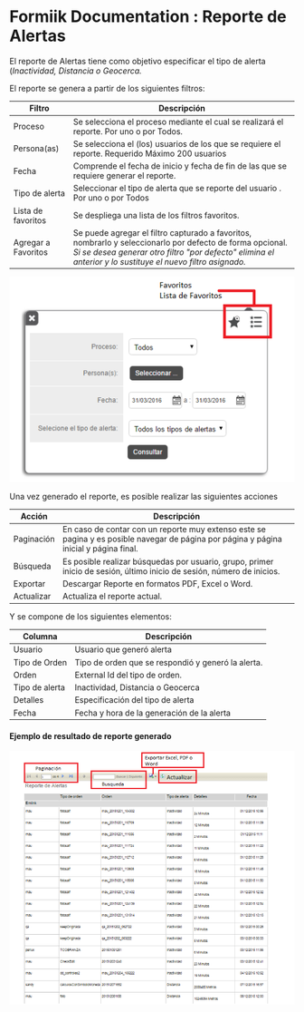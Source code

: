 #   Formiik Documentation : Reporte de Alertas
  
El reporte de Alertas tiene como objetivo especificar el tipo de alerta (*Inactividad, Distancia o Geocerca.* 

El reporte se genera a partir de los siguientes filtros:

| Filtro | Descripción |
| --- | --- |
| Proceso | Se selecciona el proceso mediante el cual se realizará el reporte. Por uno o por Todos. |
| Persona(as) | Se selecciona el (los) usuarios de los que se requiere el reporte. Requerido Máximo 200 usuarios |
| Fecha | Comprende el fecha de inicio y fecha de fin de las que se requiere generar el reporte.  |
| Tipo de alerta | Seleccionar el tipo de alerta que se reporte del usuario . Por uno o por Todos |
| Lista de favoritos | Se despliega una lista de los filtros favoritos. |
| Agregar a Favoritos | Se puede agregar el filtro capturado a favoritos, nombrarlo y seleccionarlo por defecto de forma opcional.  *Si se desea generar otro filtro "por defecto" elimina el anterior y lo sustituye el nuevo filtro asignado.*  |



![](../../assets/42336279.png)

Una vez generado el reporte, es posible realizar las siguientes acciones

|  Acción  |  Descripción  |
| --- | --- |
| Paginación | En caso de contar con un reporte muy extenso este se pagina y es posible navegar de página por página y página inicial y página final. |
| Búsqueda | Es posible realizar búsquedas por usuario, grupo, primer inicio de sesión, último inicio de sesión, número de inicios. |
| Exportar | Descargar Reporte en formatos PDF, Excel o Word. |
| Actualizar | Actualiza el reporte actual. |

Y se compone de los siguientes elementos:

| Columna | Descripción |
| --- | --- |
| Usuario | Usuario que generó alerta |
| Tipo de Orden | Tipo de orden que se respondió y generó la alerta. |
| Orden | External Id del tipo de orden. |
| Tipo de alerta | Inactividad, Distancia o Geocerca |
| Detalles | Especificación del tipo de alerta  |
| Fecha | Fecha y hora de la generación de la alerta  |

#### Ejemplo de resultado de reporte generado

![](../../assets/41549842.png)
 
